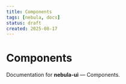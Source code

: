 ```yaml
---
title: Components
tags: [nebula, docs]
status: draft
created: 2025-08-17
---
```


# Components

Documentation for **nebula-ui** — Components.
